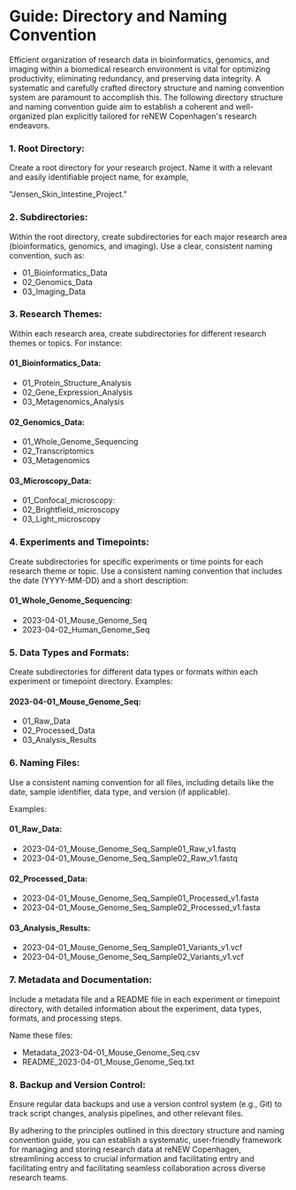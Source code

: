 # Guide: Directory and Naming Convention

Efficient organization of research data in bioinformatics, genomics, and imaging within a biomedical research environment is vital for optimizing productivity, eliminating redundancy, and preserving data integrity. A systematic and carefully crafted directory structure and naming convention system are paramount to accomplish this. The following directory structure and naming convention guide aim to establish a coherent and well-organized plan explicitly tailored for reNEW Copenhagen's research endeavors.

### 1. Root Directory:

Create a root directory for your research project. Name it with a relevant and easily identifiable project name, for example,

&#x20;"Jensen\_Skin\_Intestine\_Project."

### 2. Subdirectories:

Within the root directory, create subdirectories for each major research area (bioinformatics, genomics, and imaging). Use a clear, consistent naming convention, such as:

* 01\_Bioinformatics\_Data
* 02\_Genomics\_Data
* 03\_Imaging\_Data

### 3. Research Themes:

Within each research area, create subdirectories for different research themes or topics. For instance:

#### 01\_Bioinformatics\_Data:

* 01\_Protein\_Structure\_Analysis
* 02\_Gene\_Expression\_Analysis
* 03\_Metagenomics\_Analysis

#### 02\_Genomics\_Data:

* 01\_Whole\_Genome\_Sequencing
* 02\_Transcriptomics
* 03\_Metagenomics

#### 03\_Microscopy\_Data:

* 01\_Confocal\_microscopy:
* 02\_Brightfield\_microscopy
* 03\_Light\_microscopy

### 4. Experiments and Timepoints:

Create subdirectories for specific experiments or time points for each research theme or topic. Use a consistent naming convention that includes the date (YYYY-MM-DD) and a short description:

#### 01\_Whole\_Genome\_Sequencing:

* 2023-04-01\_Mouse\_Genome\_Seq
* 2023-04-02\_Human\_Genome\_Seq

### 5. Data Types and Formats:

Create subdirectories for different data types or formats within each experiment or timepoint directory. Examples:

#### 2023-04-01\_Mouse\_Genome\_Seq:

* 01\_Raw\_Data
* 02\_Processed\_Data
* 03\_Analysis\_Results

### 6. Naming Files:

Use a consistent naming convention for all files, including details like the date, sample identifier, data type, and version (if applicable).

Examples:

#### 01\_Raw\_Data:

* 2023-04-01\_Mouse\_Genome\_Seq\_Sample01\_Raw\_v1.fastq
* 2023-04-01\_Mouse\_Genome\_Seq\_Sample02\_Raw\_v1.fastq

#### &#x20;02\_Processed\_Data:

* 2023-04-01\_Mouse\_Genome\_Seq\_Sample01\_Processed\_v1.fasta
* 2023-04-01\_Mouse\_Genome\_Seq\_Sample02\_Processed\_v1.fasta

#### &#x20;03\_Analysis\_Results:

* 2023-04-01\_Mouse\_Genome\_Seq\_Sample01\_Variants\_v1.vcf
* 2023-04-01\_Mouse\_Genome\_Seq\_Sample02\_Variants\_v1.vcf

### &#x20;7. Metadata and Documentation:

Include a metadata file and a README file in each experiment or timepoint directory, with detailed information about the experiment, data types, formats, and processing steps.

Name these files:&#x20;

* Metadata\_2023-04-01\_Mouse\_Genome\_Seq.csv
* README\_2023-04-01\_Mouse\_Genome\_Seq.txt

### 8. Backup and Version Control:

Ensure regular data backups and use a version control system (e.g., Git) to track script changes, analysis pipelines, and other relevant files.

&#x20;

By adhering to the principles outlined in this directory structure and naming convention guide, you can establish a systematic, user-friendly framework for managing and storing research data at reNEW Copenhagen, streamlining access to crucial information and facilitating entry and facilitating entry and facilitating seamless collaboration across diverse research teams.
